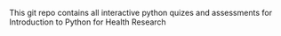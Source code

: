 This git repo contains all interactive python quizes and assessments for Introduction to Python for Health Research
